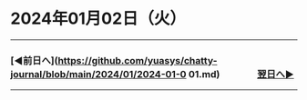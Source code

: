 # 2024年01月02日（火）

---

### [◀️前日へ](https://github.com/yuasys/chatty-journal/blob/main/2024/01/2024-01-0  01.md)&emsp;&emsp;&emsp;&emsp;[翌日へ▶️](https://github.com/yuasys/chatty-journal/blob/main/2024/01/2024-01-03.md)

---
